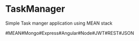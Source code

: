 # TaskManager

Simple Task manger application using MEAN stack

#MEAN#Mongo#Express#Angular#Node#JWT#REST#JSON
